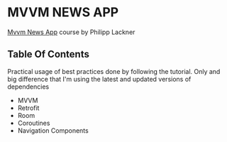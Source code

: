 # MVVM NEWS APP

[Mvvm News App](https://www.youtube.com/playlist?list=PLQkwcJG4YTCRF8XiCRESq1IFFW8COlxYJ) course by
Philipp Lackner

## Table Of Contents

Practical usage of best practices done by following the tutorial. Only and big difference that I'm
using the latest and updated versions of dependencies

- MVVM
- Retrofit
- Room
- Coroutines
- Navigation Components